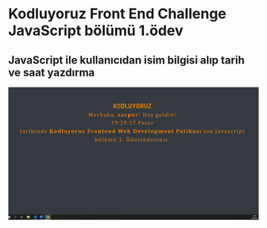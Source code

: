 # Kodluyoruz Front End Challenge JavaScript bölümü 1.ödev
## JavaScript ile kullanıcıdan isim bilgisi alıp tarih ve saat yazdırma 
![clock](clock.png)
